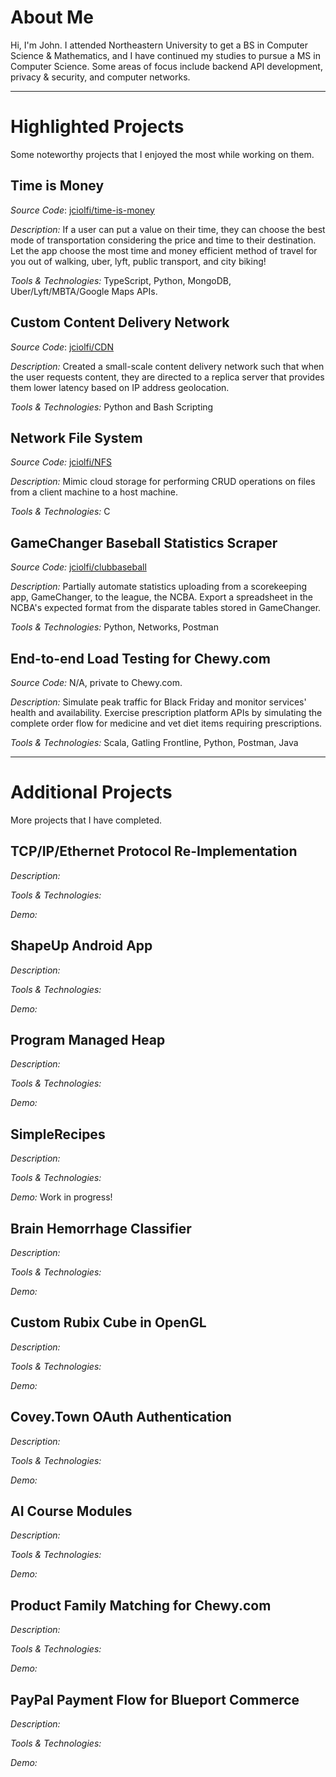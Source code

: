 # About Me
Hi, I'm John. I attended Northeastern University to get a BS in Computer Science & Mathematics, and I have continued my studies to pursue a MS in Computer Science. Some areas of focus include backend API development, privacy & security, and computer networks.

---

# Highlighted Projects
Some noteworthy projects that I enjoyed the most while working on them.

## Time is Money
*Source Code*: [jciolfi/time-is-money](https://github.com/jciolfi/time-is-money)

*Description:* If a user can put a value on their time, they can choose the best mode of transportation considering the price and time to their destination. Let the app choose the most time and money efficient method of travel for you out of walking, uber, lyft, public transport, and city biking!

*Tools & Technologies:* TypeScript, Python, MongoDB, Uber/Lyft/MBTA/Google Maps APIs.

## Custom Content Delivery Network
*Source Code*: [jciolfi/CDN](https://github.com/jciolfi/CDN)

*Description:* Created a small-scale content delivery network such that when the user requests content, they are directed to a replica server that provides them lower latency based on IP address geolocation.

*Tools & Technologies:* Python and Bash Scripting

## Network File System
*Source Code:* [jciolfi/NFS](https://github.com/jciolfi/NFS)

*Description:* Mimic cloud storage for performing CRUD operations on files from a client machine to a host machine.

*Tools & Technologies:* C

## GameChanger Baseball Statistics Scraper
*Source Code:* [jciolfi/clubbaseball](https://github.com/jciolfi/clubbaseball)

*Description:* Partially automate statistics uploading from a scorekeeping app, GameChanger, to the league, the NCBA. Export a spreadsheet in the NCBA's expected format from the disparate tables stored in GameChanger.

*Tools & Technologies:* Python, Networks, Postman

## End-to-end Load Testing for Chewy.com
*Source Code:* N/A, private to Chewy.com.

*Description:* Simulate peak traffic for Black Friday and monitor services' health and availability. Exercise prescription platform APIs by simulating the complete order flow for medicine and vet diet items requiring prescriptions.

*Tools & Technologies:* Scala, Gatling Frontline, Python, Postman, Java

--- 

# Additional Projects
More projects that I have completed.

## TCP/IP/Ethernet Protocol Re-Implementation
*Description:*

*Tools & Technologies:*

*Demo:*

## ShapeUp Android App
*Description:*

*Tools & Technologies:*

*Demo:*

## Program Managed Heap
*Description:*

*Tools & Technologies:*

*Demo:*

## SimpleRecipes
*Description:*

*Tools & Technologies:*

*Demo:* Work in progress!

## Brain Hemorrhage Classifier
*Description:*

*Tools & Technologies:*

*Demo:*

## Custom Rubix Cube in OpenGL
*Description:*

*Tools & Technologies:*

*Demo:*

## Covey.Town OAuth Authentication
*Description:*

*Tools & Technologies:*

*Demo:*

## AI Course Modules 
*Description:*

*Tools & Technologies:*

*Demo:*

## Product Family Matching for Chewy.com
*Description:*

*Tools & Technologies:*

*Demo:*

## PayPal Payment Flow for Blueport Commerce
*Description:*

*Tools & Technologies:*

*Demo:*
